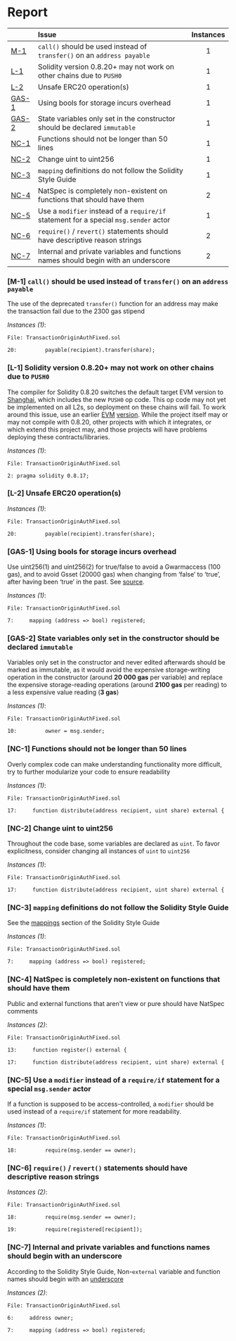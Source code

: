 # Report

| |Issue|Instances|
|-|:-|:-:|
| [M-1](#M-1) | `call()` should be used instead of `transfer()` on an `address payable` | 1 |
| [L-1](#L-1) | Solidity version 0.8.20+ may not work on other chains due to `PUSH0` | 1 |
| [L-2](#L-2) | Unsafe ERC20 operation(s) | 1 |
| [GAS-1](#GAS-1) | Using bools for storage incurs overhead | 1 |
| [GAS-2](#GAS-2) | State variables only set in the constructor should be declared `immutable` | 1 |
| [NC-1](#NC-1) | Functions should not be longer than 50 lines | 1 |
| [NC-2](#NC-2) | Change uint to uint256 | 1 |
| [NC-3](#NC-3) | `mapping` definitions do not follow the Solidity Style Guide | 1 |
| [NC-4](#NC-4) | NatSpec is completely non-existent on functions that should have them | 2 |
| [NC-5](#NC-5) | Use a `modifier` instead of a `require/if` statement for a special `msg.sender` actor | 1 |
| [NC-6](#NC-6) | `require()` / `revert()` statements should have descriptive reason strings | 2 |
| [NC-7](#NC-7) | Internal and private variables and functions names should begin with an underscore | 2 |



### <a name="M-1"></a>[M-1] `call()` should be used instead of `transfer()` on an `address payable`
The use of the deprecated `transfer()` function for an address may make the transaction fail due to the 2300 gas stipend

*Instances (1)*:
```solidity
File: TransactionOriginAuthFixed.sol

20:         payable(recipient).transfer(share);

```

### <a name="L-1"></a>[L-1] Solidity version 0.8.20+ may not work on other chains due to `PUSH0`
The compiler for Solidity 0.8.20 switches the default target EVM version to [Shanghai](https://blog.soliditylang.org/2023/05/10/solidity-0.8.20-release-announcement/#important-note), which includes the new `PUSH0` op code. This op code may not yet be implemented on all L2s, so deployment on these chains will fail. To work around this issue, use an earlier [EVM](https://docs.soliditylang.org/en/v0.8.20/using-the-compiler.html?ref=zaryabs.com#setting-the-evm-version-to-target) [version](https://book.getfoundry.sh/reference/config/solidity-compiler#evm_version). While the project itself may or may not compile with 0.8.20, other projects with which it integrates, or which extend this project may, and those projects will have problems deploying these contracts/libraries.

*Instances (1)*:
```solidity
File: TransactionOriginAuthFixed.sol

2: pragma solidity 0.8.17;

```

### <a name="L-2"></a>[L-2] Unsafe ERC20 operation(s)

*Instances (1)*:
```solidity
File: TransactionOriginAuthFixed.sol

20:         payable(recipient).transfer(share);

```

### <a name="GAS-1"></a>[GAS-1] Using bools for storage incurs overhead
Use uint256(1) and uint256(2) for true/false to avoid a Gwarmaccess (100 gas), and to avoid Gsset (20000 gas) when changing from ‘false’ to ‘true’, after having been ‘true’ in the past. See [source](https://github.com/OpenZeppelin/openzeppelin-contracts/blob/58f635312aa21f947cae5f8578638a85aa2519f5/contracts/security/ReentrancyGuard.sol#L23-L27).

*Instances (1)*:
```solidity
File: TransactionOriginAuthFixed.sol

7:     mapping (address => bool) registered;

```

### <a name="GAS-2"></a>[GAS-2] State variables only set in the constructor should be declared `immutable`
Variables only set in the constructor and never edited afterwards should be marked as immutable, as it would avoid the expensive storage-writing operation in the constructor (around **20 000 gas** per variable) and replace the expensive storage-reading operations (around **2100 gas** per reading) to a less expensive value reading (**3 gas**)

*Instances (1)*:
```solidity
File: TransactionOriginAuthFixed.sol

10:         owner = msg.sender;

```

### <a name="NC-1"></a>[NC-1] Functions should not be longer than 50 lines
Overly complex code can make understanding functionality more difficult, try to further modularize your code to ensure readability 

*Instances (1)*:
```solidity
File: TransactionOriginAuthFixed.sol

17:     function distribute(address recipient, uint share) external {

```

### <a name="NC-2"></a>[NC-2] Change uint to uint256
Throughout the code base, some variables are declared as `uint`. To favor explicitness, consider changing all instances of `uint` to `uint256`

*Instances (1)*:
```solidity
File: TransactionOriginAuthFixed.sol

17:     function distribute(address recipient, uint share) external {

```

### <a name="NC-3"></a>[NC-3] `mapping` definitions do not follow the Solidity Style Guide
See the [mappings](https://docs.soliditylang.org/en/latest/style-guide.html#mappings) section of the Solidity Style Guide

*Instances (1)*:
```solidity
File: TransactionOriginAuthFixed.sol

7:     mapping (address => bool) registered;

```

### <a name="NC-4"></a>[NC-4] NatSpec is completely non-existent on functions that should have them
Public and external functions that aren't view or pure should have NatSpec comments

*Instances (2)*:
```solidity
File: TransactionOriginAuthFixed.sol

13:     function register() external {

17:     function distribute(address recipient, uint share) external {

```

### <a name="NC-5"></a>[NC-5] Use a `modifier` instead of a `require/if` statement for a special `msg.sender` actor
If a function is supposed to be access-controlled, a `modifier` should be used instead of a `require/if` statement for more readability.

*Instances (1)*:
```solidity
File: TransactionOriginAuthFixed.sol

18:         require(msg.sender == owner);

```

### <a name="NC-6"></a>[NC-6] `require()` / `revert()` statements should have descriptive reason strings

*Instances (2)*:
```solidity
File: TransactionOriginAuthFixed.sol

18:         require(msg.sender == owner);

19:         require(registered[recipient]);

```

### <a name="NC-7"></a>[NC-7] Internal and private variables and functions names should begin with an underscore
According to the Solidity Style Guide, Non-`external` variable and function names should begin with an [underscore](https://docs.soliditylang.org/en/latest/style-guide.html#underscore-prefix-for-non-external-functions-and-variables)

*Instances (2)*:
```solidity
File: TransactionOriginAuthFixed.sol

6:     address owner;

7:     mapping (address => bool) registered;

```


